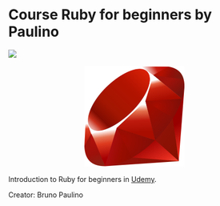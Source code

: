 # Course Ruby for beginners by Paulino
![](https://img.shields.io/badge/status-progress-blue)

<p align="center">
<img src=".github/logo.png">
</p>

Introduction to Ruby for beginners in [Udemy](https://www.udemy.com/course/ruby-para-iniciantes/).

Creator: Bruno Paulino